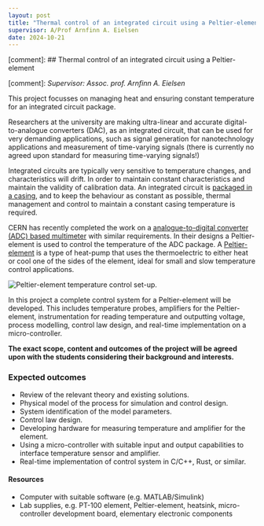 ```yaml
---
layout: post
title: "Thermal control of an integrated circuit using a Peltier-element"
supervisor: A/Prof Arnfinn A. Eielsen
date: 2024-10-21
---
```


[comment]: ## Thermal control of an integrated circuit using a Peltier-element

[comment]: *Supervisor: Assoc. prof. Arnfinn A. Eielsen*

This project focusses on managing heat and ensuring constant temperature for an integrated circuit package.

Researchers at the university are making ultra-linear and accurate digital-to-analogue converters (DAC), as an integrated circuit, that can be used for very demanding applications, such as signal generation for nanotechnology applications and measurement of time-varying signals (there is currently no agreed upon standard for measuring time-varying signals!)

Integrated circuits are typically very sensitive to temperature changes, and characteristics will drift. In order to maintain constant characteristics and maintain the validity of calibration data. An integrated circuit is [packaged in a casing](https://en.wikipedia.org/wiki/Integrated_circuit_packaging), and to keep the behaviour as constant as possible, thermal management and control to maintain a constant casing temperature is required.

CERN has recently completed the work on a [analogue-to-digital converter (ADC) based multimeter](https://ohwr.org/project/opt-adc-10k-32b-1cha/-/wikis/home) with similar requirements. In their designs a Peltier-element is used to control the temperature of the ADC package. A [Peltier-element](https://en.wikipedia.org/wiki/Thermoelectric_cooling) is a type of heat-pump that uses the thermoelectric to either heat or cool one of the sides of the element, ideal for small and slow temperature control applications.

![Peltier-element temperature control set-up.](peltier_adc.png "Peltier-element temperature control set-up.")

In this project a complete control system for a Peltier-element will be developed. This includes temperature probes, amplifiers for the Peltier-element, instrumentation for reading temperature and outputting voltage, process modelling, control law design, and real-time implementation on a micro-controller.

**The exact scope, content and outcomes of the project will be agreed upon with the students considering their background and interests.**

### Expected outcomes
- Review of the relevant theory and existing solutions.
- Physical model of the process for simulation and control design.
- System identification of the model parameters.
- Control law design.
- Developing hardware for measuring temperature and amplifier for the element.
- Using a micro-controller with suitable input and output capabilities to interface temperature sensor and amplifier.
- Real-time implementation of control system in C/C++, Rust, or similar.

#### Resources
- Computer with suitable software (e.g. MATLAB/Simulink)
- Lab supplies, e.g. PT-100 element, Peltier-element, heatsink, micro-controller development board, elementary electronic components
